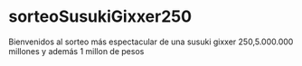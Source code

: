 # sorteoSusukiGixxer250
Bienvenidos al sorteo más espectacular de una susuki gixxer 250,5.000.000 millones y además 1 millon de pesos
